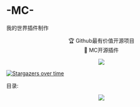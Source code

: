 # -MC-
我的世界插件制作


<p align="center">🏆 Github最有价值开源项目<br />🚀 MC开源插件</p>

<p align="center" >
  <a href="https://github.com/1050298332/-MC-"><img src="https://img.shields.io/badge/Aclles-Java-yellow"></a>
</p>


[![Stargazers over time](https://starchart.cc/1050298332/-MC-.svg)](https://starchart.cc/1050298332/-MC-)
      

目录:

<p align="center" >
  <a href="https://github.com/1050298332/-MC-/tree/master"><img src="https://img.shields.io/badge/编号001-进服提示加头顶萤石,算个测试插件,没什么用-yellow"></a>
</p>

